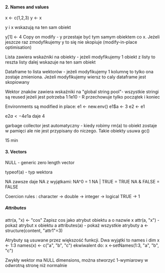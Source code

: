 #### 2. Names and values

x <- c(1,2,3)
y <- x

y i x wskazują na ten sam obiekt

y[1] <- 4
Copy on modify - y przestaje być tym samym obiektem co x. Jeżeli jeszcze raz zmodyfikujemy y to się nie skopiuje (modify-in-place optimisation)

Lista zawiera wskaźniki na obiekty - jeżeli modyfikujemy 1 obiekt z listy to reszta listy dalej wskazuje na ten sam obiekt

Dataframe to lista wektorów - jeżeli modyfikujemy 1 kolumnę to tylko ona zostaje zmieniona. Jeżeli modyfikujemy wiersz to caly dataframe jest skopiowany

Wektor znaków zawiera wskaźniki na "global string pool"- wszystkie stringi są reused jeżeli jest potrzeba
1:1e10 - R przechowuje tylko początek i koniec

Environments są modified in place:
e1 <- new.env()
e1$a <- 3
e2 <- e1

e2$a <- 4
e1$a daje 4

garbage collector jest automatyczny - kiedy robimy rm(a) to obiekt zostaje w pamięci ale nie jest przypisany do niczego. Takie obiekty usuwa gc()


15 min

#### 3. Vectors

NULL - generic zero length vector

typeof(a) - typ wektora

NA zawsze daje NA z wyjątkami:
NA^0 = 1
NA | TRUE = TRUE
NA & FALSE = FALSE

Coercion rules :
character → double → integer → logical
TRUE -> 1

##### Attributes


attr(a, "x) <- "cos" Zapisz cos jako atrybut obiektu a o nazwie x
attr(a, "x") - pokaż atrybut x obiektu a 
attributes(a) - pokaż wszystkie atrybuty 
a <- structure(content, "attr1"=3)

Atrybuty są usuwane przez większość funkcji. Dwa wyjątki to names i dim
x <- 1:3
names(x) <- c("a", "b", "c")
ekwiwalent do:
x <-setNames(1:3, "a", "b", "c")

Zwykły wektor ma NULL dimensions, można stworzyć 1-wymiarowy w odwrotną stronę niż normalnie



